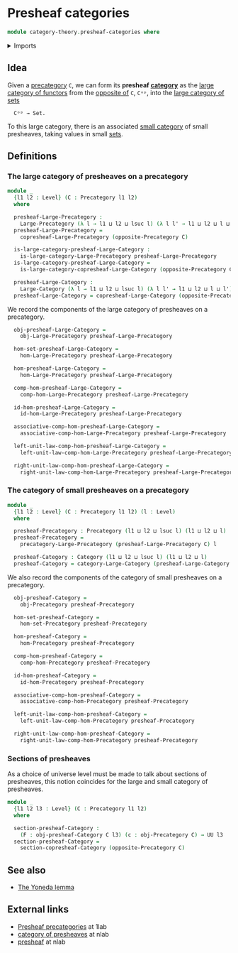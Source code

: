 # Presheaf categories

```agda
module category-theory.presheaf-categories where
```

<details><summary>Imports</summary>

```agda
open import category-theory.categories
open import category-theory.copresheaf-categories
open import category-theory.large-categories
open import category-theory.large-precategories
open import category-theory.opposite-precategories
open import category-theory.precategories

open import foundation.universe-levels
```

</details>

## Idea

Given a [precategory](category-theory.precategories.md) `C`, we can form its
**presheaf [category](category-theory.large-categories.md)** as the
[large category of functors](category-theory.functors-from-small-to-large-precategories.md)
from the [opposite of](category-theory.opposite-precategories.md) `C`, `Cᵒᵖ`,
into the [large category of sets](foundation.category-of-sets.md)

```text
  Cᵒᵖ → Set.
```

To this large category, there is an associated
[small category](category-theory.categories.md) of small presheaves, taking
values in small [sets](foundation-core.sets.md).

## Definitions

### The large category of presheaves on a precategory

```agda
module _
  {l1 l2 : Level} (C : Precategory l1 l2)
  where

  presheaf-Large-Precategory :
    Large-Precategory (λ l → l1 ⊔ l2 ⊔ lsuc l) (λ l l' → l1 ⊔ l2 ⊔ l ⊔ l')
  presheaf-Large-Precategory =
    copresheaf-Large-Precategory (opposite-Precategory C)

  is-large-category-presheaf-Large-Category :
    is-large-category-Large-Precategory presheaf-Large-Precategory
  is-large-category-presheaf-Large-Category =
    is-large-category-copresheaf-Large-Category (opposite-Precategory C)

  presheaf-Large-Category :
    Large-Category (λ l → l1 ⊔ l2 ⊔ lsuc l) (λ l l' → l1 ⊔ l2 ⊔ l ⊔ l')
  presheaf-Large-Category = copresheaf-Large-Category (opposite-Precategory C)
```

We record the components of the large category of presheaves on a precategory.

```agda
  obj-presheaf-Large-Category =
    obj-Large-Precategory presheaf-Large-Precategory

  hom-set-presheaf-Large-Category =
    hom-Large-Precategory presheaf-Large-Precategory

  hom-presheaf-Large-Category =
    hom-Large-Precategory presheaf-Large-Precategory

  comp-hom-presheaf-Large-Category =
    comp-hom-Large-Precategory presheaf-Large-Precategory

  id-hom-presheaf-Large-Category =
    id-hom-Large-Precategory presheaf-Large-Precategory

  associative-comp-hom-presheaf-Large-Category =
    associative-comp-hom-Large-Precategory presheaf-Large-Precategory

  left-unit-law-comp-hom-presheaf-Large-Category =
    left-unit-law-comp-hom-Large-Precategory presheaf-Large-Precategory

  right-unit-law-comp-hom-presheaf-Large-Category =
    right-unit-law-comp-hom-Large-Precategory presheaf-Large-Precategory
```

### The category of small presheaves on a precategory

```agda
module _
  {l1 l2 : Level} (C : Precategory l1 l2) (l : Level)
  where

  presheaf-Precategory : Precategory (l1 ⊔ l2 ⊔ lsuc l) (l1 ⊔ l2 ⊔ l)
  presheaf-Precategory =
    precategory-Large-Precategory (presheaf-Large-Precategory C) l

  presheaf-Category : Category (l1 ⊔ l2 ⊔ lsuc l) (l1 ⊔ l2 ⊔ l)
  presheaf-Category = category-Large-Category (presheaf-Large-Category C) l
```

We also record the components of the category of small presheaves on a
precategory.

```agda
  obj-presheaf-Category =
    obj-Precategory presheaf-Precategory

  hom-set-presheaf-Category =
    hom-set-Precategory presheaf-Precategory

  hom-presheaf-Category =
    hom-Precategory presheaf-Precategory

  comp-hom-presheaf-Category =
    comp-hom-Precategory presheaf-Precategory

  id-hom-presheaf-Category =
    id-hom-Precategory presheaf-Precategory

  associative-comp-hom-presheaf-Category =
    associative-comp-hom-Precategory presheaf-Precategory

  left-unit-law-comp-hom-presheaf-Category =
    left-unit-law-comp-hom-Precategory presheaf-Precategory

  right-unit-law-comp-hom-presheaf-Category =
    right-unit-law-comp-hom-Precategory presheaf-Precategory
```

### Sections of presheaves

As a choice of universe level must be made to talk about sections of presheaves,
this notion coincides for the large and small category of presheaves.

```agda
module _
  {l1 l2 l3 : Level} (C : Precategory l1 l2)
  where

  section-presheaf-Category :
    (F : obj-presheaf-Category C l3) (c : obj-Precategory C) → UU l3
  section-presheaf-Category =
    section-copresheaf-Category (opposite-Precategory C)
```

## See also

- [The Yoneda lemma](category-theory.yoneda-lemma-precategories.md)

## External links

- [Presheaf precategories](https://1lab.dev/Cat.Functor.Base.html#presheaf-precategories)
  at 1lab
- [category of presheaves](https://ncatlab.org/nlab/show/category+of+presheaves)
  at nlab
- [presheaf](https://ncatlab.org/nlab/show/presheaf) at nlab
